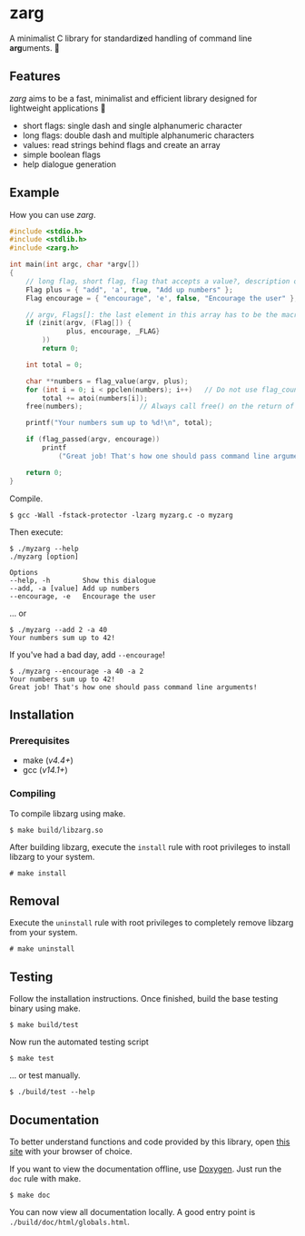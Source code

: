 # zarg

A minimalist C library for standardi**z**ed handling of command line **arg**uments. 🚀

## Features

_zarg_ aims to be a fast, minimalist and efficient library designed for lightweight applications 🍃

-   short flags: single dash and single alphanumeric character
-   long flags: double dash and multiple alphanumeric characters
-   values: read strings behind flags and create an array
-   simple boolean flags
-   help dialogue generation

## Example

How you can use _zarg_.

```c
#include <stdio.h>
#include <stdlib.h>
#include <zarg.h>

int main(int argc, char *argv[])
{
    // long flag, short flag, flag that accepts a value?, description of flag
    Flag plus = { "add", 'a', true, "Add up numbers" };
    Flag encourage = { "encourage", 'e', false, "Encourage the user" };

    // argv, Flags[]: the last element in this array has to be the macro _FLAG to mark the end of the array
    if (zinit(argv, (Flag[]) {
              plus, encourage, _FLAG}
        ))
        return 0;

    int total = 0;

    char **numbers = flag_value(argv, plus);
    for (int i = 0; i < ppclen(numbers); i++)   // Do not use flag_count() here, this will inevitably lead to a memory leak.
        total += atoi(numbers[i]);
    free(numbers);              // Always call free() on the return of flag_value()

    printf("Your numbers sum up to %d!\n", total);

    if (flag_passed(argv, encourage))
        printf
            ("Great job! That's how one should pass command line arguments!\n");

    return 0;
}
```

Compile.

```
$ gcc -Wall -fstack-protector -lzarg myzarg.c -o myzarg
```

Then execute:

```
$ ./myzarg --help
./myzarg [option]

Options
--help, -h        Show this dialogue
--add, -a [value] Add up numbers
--encourage, -e   Encourage the user
```

… or

```
$ ./myzarg --add 2 -a 40
Your numbers sum up to 42!
```

If you've had a bad day, add `--encourage`!

```
$ ./myzarg --encourage -a 40 -a 2
Your numbers sum up to 42!
Great job! That's how one should pass command line arguments!
```

## Installation

### Prerequisites

-   make (_v4.4+_)
-   gcc (_v14.1+_)

### Compiling

To compile libzarg using make.

```
$ make build/libzarg.so
```

After building libzarg, execute the `install` rule with root privileges to install libzarg to your system.

```
# make install
```

## Removal

Execute the `uninstall` rule with root privileges to completely remove libzarg from your system.

```
# make uninstall
```

## Testing

Follow the installation instructions. Once finished, build the base testing binary using make.

```
$ make build/test
```

Now run the automated testing script

```
$ make test
```

… or test manually.

```
$ ./build/test --help
```

## Documentation

To better understand functions and code provided by this library, open [this site](https://konstantintutsch.com/zarg/globals.html) with your browser of choice.


If you want to view the documentation offline, use [Doxygen](https://doxygen.nl). Just run the `doc` rule with make.

```
$ make doc
```

You can now view all documentation locally. A good entry point is `./build/doc/html/globals.html`.
